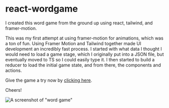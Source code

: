 # react-wordgame
I created this word game from the ground up using react, tailwind, and framer-motion.

This was my first attempt at using framer-motion for animations, which was a ton of fun. Using Framer Motion and Tailwind together made UI development an incredibly fast process. I started with what data I thought I would need to load a game stage, which I originally put into a JSON file, but eventually moved to TS so I could easily type it. I then started to build a reducer to load the initial game state, and from there, the components and actions.

Give the game a try now by [clicking here](https://dustinhendricks.com/wordgame).

Cheers!

![A screenshot of "word game"](https://dustinhendricks.com/wordgame/screenshot.jpg)
